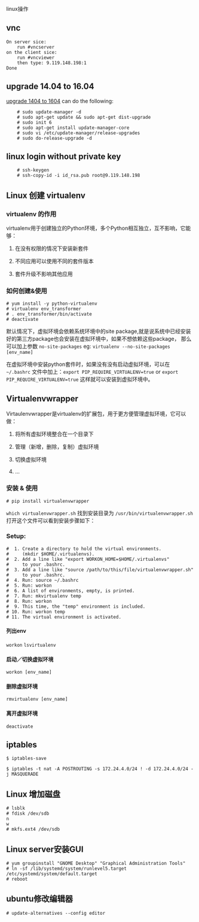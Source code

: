 linux操作

## vnc
```
On server sice:
    run #vncserver
on the client sice:
    run #vncviewer
    then type: 9.119.148.198:1
Done
```
## upgrade 14.04 to 16.04
[upgrade 1404 to 1604] can do the following:

```
    # sudo update-manager -d
    # sudo apt-get update && sudo apt-get dist-upgrade
    # sudo init 6
    # sudo apt-get install update-manager-core
    # sudo vi /etc/update-manager/release-upgrades
    # sudo do-release-upgrade -d
```
## linux login without private key
```
    # ssh-keygen
    # ssh-copy-id -i id_rsa.pub root@9.119.148.198
```

[upgrade 1404 to 1604]: http://www.tecmint.com/upgrade-ubuntu-14-04-to-16-04/

## Linux 创建 virtualenv

### virtualenv 的作用

virtualenv用于创建独立的Python环境，多个Python相互独立，互不影响，它能够：

1. 在没有权限的情况下安装新套件

2. 不同应用可以使用不同的套件版本

3. 套件升级不影响其他应用

### 如何创建&使用

```
# yum install -y python-virtualenv
# virtualenv env_transformer
# . env_transformer/bin/activate
# deactivate

```

默认情况下，虚拟环境会依赖系统环境中的site package,就是说系统中已经安装好的第三方package也会安装在虚拟环境中，如果不想依赖这些package，
那么可以加上参数 `no-site-packages` eg: `virtualenv --no-site-packages [env_name]`

在虚拟环境中安装python套件时，如果没有没有启动虚拟环境，可以在 `~/.bashrc` 文件中加上：`export PIP_REQUIRE_VIRTUALENV=true` or
`export PIP_REQUIRE_VIRTUALENV=true` 这样就可以安装到虚拟环境中。

## Virtualenvwrapper

Virtaulenvwrapper是virtualenv的扩展包，用于更方便管理虚拟环境，它可以做：

1. 将所有虚拟环境整合在一个目录下

2. 管理（新增，删除，复制）虚拟环境

3. 切换虚拟环境

4. ...

### 安装 & 使用
```
# pip install virtualenvwrapper
```
`which virtualenvwrapper.sh` 找到安装目录为 `/usr/bin/virtualenvwrapper.sh` 打开这个文件可以看到安装步骤如下：
### Setup:
```
#  1. Create a directory to hold the virtual environments.
#     (mkdir $HOME/.virtualenvs).
#  2. Add a line like "export WORKON_HOME=$HOME/.virtualenvs"
#     to your .bashrc.
#  3. Add a line like "source /path/to/this/file/virtualenvwrapper.sh"
#     to your .bashrc.
#  4. Run: source ~/.bashrc
#  5. Run: workon
#  6. A list of environments, empty, is printed.
#  7. Run: mkvirtualenv temp
#  8. Run: workon
#  9. This time, the "temp" environment is included.
# 10. Run: workon temp
# 11. The virtual environment is activated.
```
#### 列出env
`workon`
`lsvirtualenv`
#### 启动／切换虚拟环境
`workon [env_name]`
#### 删除虚拟环境
`rmvirtualenv [env_name]`
#### 离开虚拟环境
`deactivate`
## iptables
```commandline
$ iptables-save

$ iptables -t nat -A POSTROUTING -s 172.24.4.0/24 ! -d 172.24.4.0/24 -j MASQUERADE
```
## Linux 增加磁盘
```
# lsblk
# fdisk /dev/sdb
n
w
# mkfs.ext4 /dev/sdb
```
## Linux server安装GUI
```
# yum groupinstall "GNOME Desktop" "Graphical Administration Tools"
# ln -sf /lib/systemd/system/runlevel5.target /etc/systemd/system/default.target
# reboot
```
## ubuntu修改编辑器
```
# update-alternatives --config editor
```